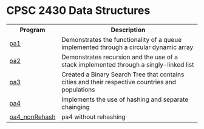 # CPSC 2430 Data Structures

<table>
  <tr>
    <th>Program</th>
    <th>Description</th>
  </tr>
  <tr>
    <td><a href="./pa1">pa1</a></td>
    <td>Demonstrates the functionality of a queue implemented through a circular dynamic array</td>
  </tr>
  <tr>
    <td><a href="./pa2">pa2</a></td>
    <td>Demonstrates recursion and the use of a stack implemented through a singly-linked list</td>
  </tr>
  <tr>
    <td><a href="./pa3">pa3</a></td>
    <td>Created a Binary Search Tree that contains cities and their respective countries and populations</td>
  </tr>
  <tr>
    <td><a href="./pa4">pa4</a></td>
    <td>Implements the use of hashing and separate chainging</td>
  </tr>
  <tr>
    <td><a href="./pa4_nonRehash">pa4_nonRehash</a></td>
    <td>pa4 without rehashing</td>
  </tr>
</table>
